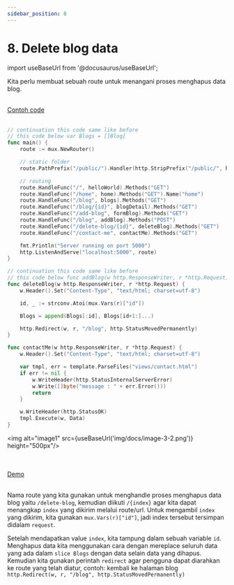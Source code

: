 ```yaml
---
sidebar_position: 8
---
```


# 8. Delete blog data

import useBaseUrl from '@docusaurus/useBaseUrl';

Kita perlu membuat sebuah route untuk menangani proses menghapus data blog.

<br />

<a class="btn-example-code" href="https://github.com/demo-dumbways/ebook-code-result-chapter-2-golang/blob/day3-7-delete-blog-data/main.go">
Contoh code
</a>

<br />
<br />

```go {16,25-33} title="main.go"
// continuation this code same like before
// this code below var Blogs = []Blog{
func main() {
	route := mux.NewRouter()

	// static folder
	route.PathPrefix("/public/").Handler(http.StripPrefix("/public/", http.FileServer(http.Dir("./public/"))))

	// routing
	route.HandleFunc("/", helloWorld).Methods("GET")
	route.HandleFunc("/home", home).Methods("GET").Name("home")
	route.HandleFunc("/blog", blogs).Methods("GET")
	route.HandleFunc("/blog/{id}", blogDetail).Methods("GET")
	route.HandleFunc("/add-blog", formBlog).Methods("GET")
	route.HandleFunc("/blog", addBlog).Methods("POST")
	route.HandleFunc("/delete-blog/{id}", deleteBlog).Methods("GET")
	route.HandleFunc("/contact-me", contactMe).Methods("GET")

	fmt.Println("Server running on port 5000")
	http.ListenAndServe("localhost:5000", route)
}

// continuation this code same like before
// this code below func addBlog(w http.ResponseWriter, r *http.Request) {
func deleteBlog(w http.ResponseWriter, r *http.Request) {
	w.Header().Set("Content-Type", "text/html; charset=utf-8")

	id, _ := strconv.Atoi(mux.Vars(r)["id"])

	Blogs = append(Blogs[:id], Blogs[id+1:]...)

	http.Redirect(w, r, "/blog", http.StatusMovedPermanently)
}

func contactMe(w http.ResponseWriter, r *http.Request) {
	w.Header().Set("Content-Type", "text/html; charset=utf-8")

	var tmpl, err = template.ParseFiles("views/contact.html")
	if err != nil {
		w.WriteHeader(http.StatusInternalServerError)
		w.Write([]byte("message : " + err.Error()))
		return
	}

	w.WriteHeader(http.StatusOK)
	tmpl.Execute(w, Data)
}
```
<img alt="image1" src={useBaseUrl('img/docs/image-3-2.png')} height="500px"/>

<br />
<br />

<div>
<a class="btn-demo" href="">
Demo
</a>
</div>
<br />

Nama route yang kita gunakan untuk menghandle proses menghapus data blog yaitu `/delete-blog`, kemudian diikuti `/{index}` agar kita dapat menangkap `index` yang dikirim melalui route/url. Untuk mengambil `index` yang dikirim, kita gunakan `mux.Vars(r)["id"]`, jadi index tersebut tersimpan didalam `request`.

Setelah mendapatkan value `index`, kita tampung dalam sebuah variable `id`. Menghapus data kita menggunakan cara dengan mereplace seluruh data yang ada dalam `slice Blogs` dengan data selain data yang dihapus. Kemudian kita gunakan perintah `redirect` agar pengguna dapat diarahkan ke route yang telah diatur, contoh: kembali ke halaman blog `http.Redirect(w, r, "/blog", http.StatusMovedPermanently)`

